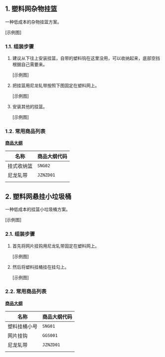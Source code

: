 ## 1. 塑料网杂物挂篮

一种低成本的杂物挂篮方案。

[示例图]

### 1.1. 组装步骤

1. 建议从下往上安装挂篮，自带的塑料钩在这里没用，可以收纳起来，底部空挡根据自己需要来。

    [示例图]

2. 把挂篮用尼龙轧带按照下图固定在塑料网上。

    [示例图]

3. 安装其他的挂篮。

    [示例图]

### 1.2. 常用商品列表

**[商品大纲](https://gitee.com/kukela/diy-furniture/tree/master/doc/商品大纲.md)**

| 名称 | 商品大纲代码 |
| - | - |
| 挂式收纳篮 | `SNG02` |
| 尼龙轧带 | `JZNZD01` |
| | |

## 2. 塑料网悬挂小垃圾桶

一种低成本的挂篮小垃圾桶方案。

[示例图]

### 2.1. 组装步骤

1. 首先将网片挂钩用尼龙轧带固定在塑料网上。

    [示例图]

2. 然后将塑料挂桶挂在挂勾上。

    [示例图]

### 2.2. 常用商品列表

**[商品大纲](https://gitee.com/kukela/diy-furniture/tree/master/doc/商品大纲.md)**

| 名称 | 商品大纲代码 |
| - | - |
| 塑料挂桶小号 | `SNG01` |
| 网片挂钩 | `GGS001` |
| 尼龙轧带 | `JZNZD01` |
| | |
